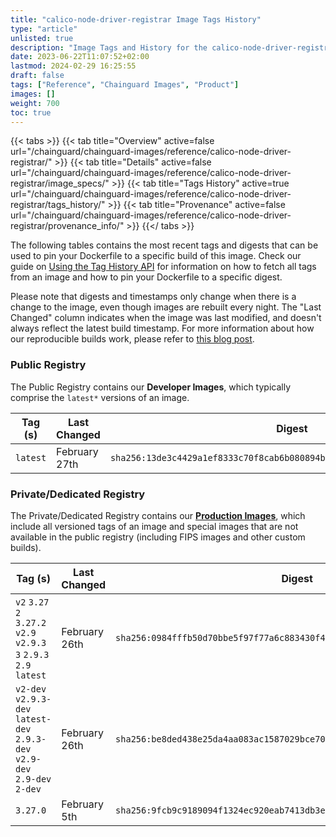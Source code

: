 ```yaml
---
title: "calico-node-driver-registrar Image Tags History"
type: "article"
unlisted: true
description: "Image Tags and History for the calico-node-driver-registrar Chainguard Image"
date: 2023-06-22T11:07:52+02:00
lastmod: 2024-02-29 16:25:55
draft: false
tags: ["Reference", "Chainguard Images", "Product"]
images: []
weight: 700
toc: true
---
```


{{< tabs >}}
{{< tab title="Overview" active=false url="/chainguard/chainguard-images/reference/calico-node-driver-registrar/" >}}
{{< tab title="Details" active=false url="/chainguard/chainguard-images/reference/calico-node-driver-registrar/image_specs/" >}}
{{< tab title="Tags History" active=true url="/chainguard/chainguard-images/reference/calico-node-driver-registrar/tags_history/" >}}
{{< tab title="Provenance" active=false url="/chainguard/chainguard-images/reference/calico-node-driver-registrar/provenance_info/" >}}
{{</ tabs >}}

The following tables contains the most recent tags and digests that can be used to pin your Dockerfile to a specific build of this image. Check our guide on [Using the Tag History API](/chainguard/chainguard-images/using-the-tag-history-api/) for information on how to fetch all tags from an image and how to pin your Dockerfile to a specific digest.

Please note that digests and timestamps only change when there is a change to the image, even though images are rebuilt every night. The "Last Changed" column indicates when the image was last modified, and doesn't always reflect the latest build timestamp. For more information about how our reproducible builds work, please refer to [this blog post](https://www.chainguard.dev/unchained/reproducing-chainguards-reproducible-image-builds).

### Public Registry
The Public Registry contains our **Developer Images**, which typically comprise the `latest*` versions of an image.

| Tag (s)   | Last Changed  | Digest                                                                    |
|-----------|---------------|---------------------------------------------------------------------------|
|  `latest` | February 27th | `sha256:13de3c4429a1ef8333c70f8cab6b080894b5b5c7ae008b990b02fe55bbbbf362` |


### Private/Dedicated Registry
The Private/Dedicated Registry contains our **[Production Images](https://www.chainguard.dev/chainguard-images)**, which include all versioned tags of an image and special images that are not available in the public registry (including FIPS images and other custom builds).

| Tag (s)                                                                      | Last Changed  | Digest                                                                    |
|------------------------------------------------------------------------------|---------------|---------------------------------------------------------------------------|
|  `v2` `3.27` `2` `3.27.2` `v2.9` `v2.9.3` `3` `2.9.3` `2.9` `latest`         | February 26th | `sha256:0984fffb50d70bbe5f97f77a6c883430f484bb9fb0d9d65d46c69f183e5a2136` |
|  `v2-dev` `v2.9.3-dev` `latest-dev` `2.9.3-dev` `v2.9-dev` `2.9-dev` `2-dev` | February 26th | `sha256:be8ded438e25da4aa083ac1587029bce704546c53450b58bba0e8571af4f795b` |
|  `3.27.0`                                                                    | February 5th  | `sha256:9fcb9c9189094f1324ec920eab7413db3e272360098fee52da6fcd5055f03c5e` |

